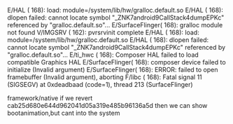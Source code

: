 E/HAL     (  168): load: module=/system/lib/hw/gralloc.default.so
E/HAL     (  168): dlopen failed: cannot locate symbol "_ZNK7android9CallStack4dumpEPKc" referenced by "gralloc.default.so"...
E/SurfaceFlinger(  168): gralloc module not found
V/IMGSRV  (  162): pvrsrvinit complete
E/HAL     (  168): load: module=/system/lib/hw/gralloc.default.so
E/HAL     (  168): dlopen failed: cannot locate symbol "_ZNK7android9CallStack4dumpEPKc" referenced by "gralloc.default.so"...
E/ti_hwc  (  168): Composer HAL failed to load compatible Graphics HAL
E/SurfaceFlinger(  168): composer device failed to initialize (Invalid argument)
E/SurfaceFlinger(  168): ERROR: failed to open framebuffer (Invalid argument), aborting
F/libc    (  168): Fatal signal 11 (SIGSEGV) at 0xdeadbaad (code=1), thread 213 (SurfaceFlinger)



framework/native
if we revert cab25d680e644d962041d05a319e485b96136a5d
then we can show bootanimation,but cant into the system

